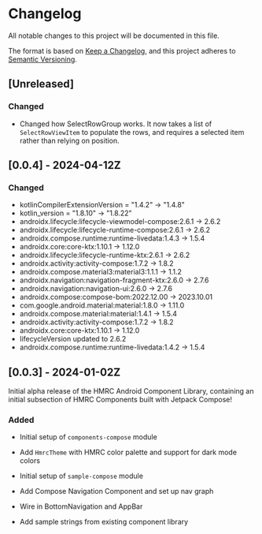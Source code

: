 # Changelog
All notable changes to this project will be documented in this file.

The format is based on [Keep a Changelog](https://keepachangelog.com/en/1.0.0/),
and this project adheres to [Semantic Versioning](https://semver.org/spec/v2.0.0.html).

<!--
Allowed headings:
- "Added" for new features.
- "Changed" for changes in existing functionality.
- "Deprecated" for soon-to-be removed features.
- "Removed" for now removed features.
- "Fixed" for any bug fixes.
- "Security" in case of vulnerabilities.
-->

## [Unreleased]

### Changed

* Changed how SelectRowGroup works. It now takes a list of `SelectRowViewItem` to populate the rows, and requires a
selected item rather than relying on position.

## [0.0.4] - 2024-04-12Z

### Changed

* kotlinCompilerExtensionVersion = "1.4.2" -> "1.4.8"
* kotlin_version = "1.8.10" -> "1.8.22"
* androidx.lifecycle:lifecycle-viewmodel-compose:2.6.1 -> 2.6.2
* androidx.lifecycle:lifecycle-runtime-compose:2.6.1 -> 2.6.2
* androidx.compose.runtime:runtime-livedata:1.4.3 -> 1.5.4
* androidx.core:core-ktx:1.10.1 -> 1.12.0
* androidx.lifecycle:lifecycle-runtime-ktx:2.6.1 -> 2.6.2
* androidx.activity:activity-compose:1.7.2 -> 1.8.2
* androidx.compose.material3:material3:1.1.1 -> 1.1.2
* androidx.navigation:navigation-fragment-ktx:2.6.0 -> 2.7.6
* androidx.navigation:navigation-ui:2.6.0 -> 2.7.6
* androidx.compose:compose-bom:2022.12.00 -> 2023.10.01
* com.google.android.material:material:1.8.0 -> 1.11.0
* androidx.compose.material:material:1.4.1 -> 1.5.4
* androidx.activity:activity-compose:1.7.2 -> 1.8.2
* androidx.core:core-ktx:1.10.1 -> 1.12.0
* lifecycleVersion updated to 2.6.2
* androidx.compose.runtime:runtime-livedata:1.4.2 -> 1.5.4

## [0.0.3] - 2024-01-02Z

Initial alpha release of the HMRC Android Component Library, containing an initial subsection of HMRC Components built with Jetpack Compose!

### Added

* Initial setup of `components-compose` module
* Add `HmrcTheme` with HMRC color palette and support for dark mode colors

* Initial setup of `sample-compose` module
* Add Compose Navigation Component and set up nav graph
* Wire in BottomNavigation and AppBar
* Add sample strings from existing component library
